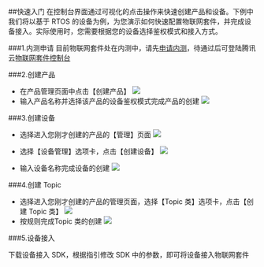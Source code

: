 ##快速入门
在控制台界面通过可视化的点击操作来快速创建产品和设备。下例中我们将以基于 RTOS 的设备为例，为您演示如何快速配置物联网套件，并完成设备接入。实际使用时，您需要根据您的设备选择鉴权模式和接入方式。

###1.内测申请
目前物联网套件处在内测中，请先[申请内测](https://cloud.tencent.com/act/apply/IoT_beta)，待通过后可登陆腾讯云[物联网套件控制台](https://console.cloud.tencent.com/iotsuite/product)

###2.创建产品


- 在产品管理页面中点击【创建产品】
![](https://main.qcloudimg.com/raw/e72ba014a4f298e0c694838cb0c92801.png)
- 输入产品名称并选择该产品的设备鉴权模式完成产品的创建
![](https://main.qcloudimg.com/raw/75f44f520a4f38f9e9992ce75d1fde94.png)

###3.创建设备

- 选择进入您刚才创建的产品的【管理】页面
![](https://main.qcloudimg.com/raw/a3371bacc678d81da6dc4b9fe1aa02e0.png)
- 选择【设备管理】选项卡，点击【创建设备】
![](https://main.qcloudimg.com/raw/2fee8e81fbc6bdf363da99123c3e7e04.png)

- 输入设备名称完成设备的创建
![](https://main.qcloudimg.com/raw/6fdb02bdc145db644d0752088c93f077.png)


###4.创建 Topic

- 选择进入您刚才创建的产品的管理页面，选择【Topic 类】选项卡，点击【创建 Topic 类】
![](https://main.qcloudimg.com/raw/5644d4d842b9fd401fc1ef20fdaa482b.png)
- 按规则完成Topic 类的创建
![](https://main.qcloudimg.com/raw/30db1dd0202794267f2e8c02c0a279f8.png)

###5.设备接入

下载设备接入 SDK，根据指引修改 SDK 中的参数，即可将设备接入物联网套件